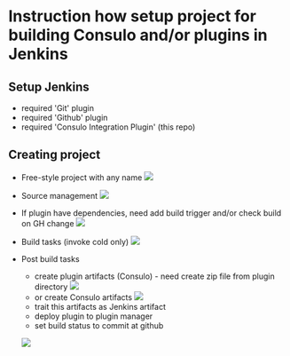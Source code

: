 # Instruction how setup project for building Consulo and/or plugins in Jenkins

## Setup Jenkins
 * required 'Git' plugin
 * required 'Github' plugin
 * required 'Consulo Integration Plugin' (this repo)

## Creating project
 * Free-style project with any name
   ![](http://klikr.org/9f4704e53b7044bcf4e2a00f02fa.png)
 * Source management
   ![](http://klikr.org/6985522929d57e25465434a16241.png)
 * If plugin have dependencies, need add build trigger and/or check build on GH change
   ![](http://klikr.org/1e6a3a11830b3145f935af30ee64.png)
 * Build tasks (invoke cold only)
   ![](http://klikr.org/af2d16197f8442d52491f8531bb8.png)
 * Post build tasks
    * create plugin artifacts (Consulo) - need create zip file from plugin directory
    ![](http://klikr.org/e9c106a82d8816acb7632923149e.png)
    * or create Consulo artifacts
    ![](http://klikr.org/e112b93de329637bcddbc2fd5862.png)
    * trait this artifacts as Jenkins artifact
    * deploy plugin to plugin manager
    * set build status to commit at github

   ![](http://klikr.org/a4d5437d448d7c21a35d0e0faf26.png)
